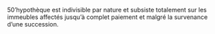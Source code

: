 50’hypothèque est indivisible par nature et subsiste totalement sur les immeubles
affectés jusqu’à complet paiement et malgré la survenance d’une succession.